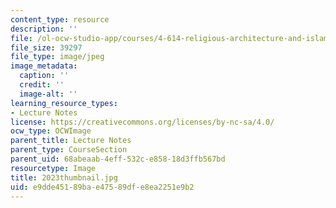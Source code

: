 ```yaml
---
content_type: resource
description: ''
file: /ol-ocw-studio-app/courses/4-614-religious-architecture-and-islamic-cultures-fall-2002/e9dde45189bae47589dfe8ea2251e9b2_2023thumbnail.jpg
file_size: 39297
file_type: image/jpeg
image_metadata:
  caption: ''
  credit: ''
  image-alt: ''
learning_resource_types:
- Lecture Notes
license: https://creativecommons.org/licenses/by-nc-sa/4.0/
ocw_type: OCWImage
parent_title: Lecture Notes
parent_type: CourseSection
parent_uid: 68abeaab-4eff-532c-e858-18d3ffb567bd
resourcetype: Image
title: 2023thumbnail.jpg
uid: e9dde451-89ba-e475-89df-e8ea2251e9b2
---
```

